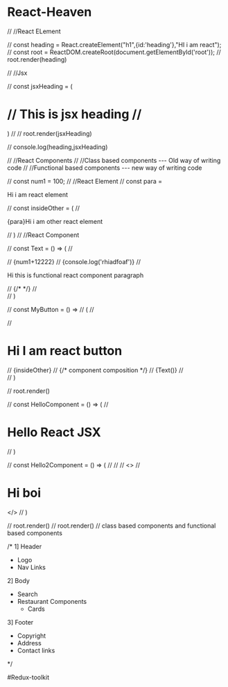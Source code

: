# React-Heaven

// //React ELement

// const heading = React.createElement("h1",{id:'heading'},"HI i am react");
// const root = ReactDOM.createRoot(document.getElementById('root'));
// root.render(heading)

// //Jsx

// const jsxHeading = (<h1 id="heading" className="parent-class">
//         This is jsx heading
//         </h1>)
// // root.render(jsxHeading)

// console.log(heading,jsxHeading)

// //React Components
// //Class based components --- Old way of writing code
// //Functional based components --- new way of writing code

// const num1 = 100;
// //React Element 
// const para = <p>Hi i am react element</p>
// const insideOther = (
//         <p>{para}Hi i am other react element</p>
// )
// //React Component

// const Text = () => (
//         <div>
//                 {num1+12222}
//                 {console.log('rhiadfoaf')}
//                 <p>Hi this is functional react component paragraph</p>
//                 {/* <MyButton /> */}
//         </div>
// )

// const MyButton = () => 
//         (
//                <div id="parent-div">
//                        <h1>Hi I am react button</h1>
//                        {insideOther}
//                        <Text /> {/* component composition */}
//                        {Text()}
//                </div>
//        )

// root.render(<MyButton />)



























// const HelloComponent = () => (
//         <h1>Hello React JSX</h1>
// )

// const Hello2Component = () => (
//         // <HelloComponent />
//         <>
//                 <h1>Hi boi</h1><HelloComponent></HelloComponent></>
// )

// root.render(<HelloComponent></HelloComponent>)
// root.render(<Hello2Component />)
// class based components and functional based components

/*
 1] Header 
  - Logo
  - Nav Links

 2] Body
  - Search 
  - Restaurant Components
     - Cards

 3] Footer
  - Copyright
  - Address
  - Contact links


*/


#Redux-toolkit
